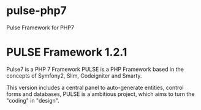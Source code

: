 # pulse-php7
Pulse Framework for PHP7

# PULSE Framework 1.2.1
Pulse7 is a PHP 7 Framework
PULSE is a PHP Framework based in the concepts of Symfony2, Slim, Codeigniter and Smarty.

This version includes a central panel to auto-generate entities, control forms and databases, PULSE is a ambitious project, which aims to turn the "coding" in "design".

